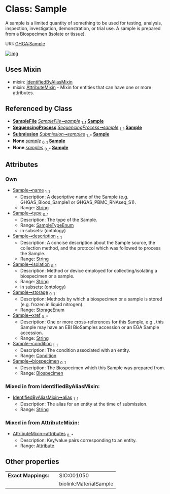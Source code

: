 
# Class: Sample


A sample is a limited quantity of something to be used for testing, analysis, inspection, investigation, demonstration, or trial use. A sample is prepared from a Biospecimen (isolate or tissue).

URI: [GHGA:Sample](https://w3id.org/GHGA/Sample)


[![img](https://yuml.me/diagram/nofunky;dir:TB/class/[Submission],[SequencingProcess],[SampleFile],[Biospecimen]<biospecimen%200..1-%20[Sample&#124;name:string;type:SampleTypeEnum%20%3F;description:string;isolation:string%20%3F;storage:StorageEnum%20%3F;xref:string%20*;alias:string],[Condition]<condition%201..1-%20[Sample],[SampleFile]-%20sample%201..1>[Sample],[SequencingProcess]-%20sample%201..1>[Sample],[Submission]++-%20samples%201..*>[Sample],[SequencingProcess]-%20sample(i)%200..1>[Sample],[SampleFile]-%20sample(i)%200..1>[Sample],[Submission]-%20samples(i)%200..*>[Sample],[Sample]uses%20-.->[IdentifiedByAliasMixin],[Sample]uses%20-.->[AttributeMixin],[IdentifiedByAliasMixin],[Condition],[Biospecimen],[AttributeMixin],[Attribute])](https://yuml.me/diagram/nofunky;dir:TB/class/[Submission],[SequencingProcess],[SampleFile],[Biospecimen]<biospecimen%200..1-%20[Sample&#124;name:string;type:SampleTypeEnum%20%3F;description:string;isolation:string%20%3F;storage:StorageEnum%20%3F;xref:string%20*;alias:string],[Condition]<condition%201..1-%20[Sample],[SampleFile]-%20sample%201..1>[Sample],[SequencingProcess]-%20sample%201..1>[Sample],[Submission]++-%20samples%201..*>[Sample],[SequencingProcess]-%20sample(i)%200..1>[Sample],[SampleFile]-%20sample(i)%200..1>[Sample],[Submission]-%20samples(i)%200..*>[Sample],[Sample]uses%20-.->[IdentifiedByAliasMixin],[Sample]uses%20-.->[AttributeMixin],[IdentifiedByAliasMixin],[Condition],[Biospecimen],[AttributeMixin],[Attribute])

## Uses Mixin

 *  mixin: [IdentifiedByAliasMixin](IdentifiedByAliasMixin.md)
 *  mixin: [AttributeMixin](AttributeMixin.md) - Mixin for entities that can have one or more attributes.

## Referenced by Class

 *  **[SampleFile](SampleFile.md)** *[SampleFile➞sample](SampleFile_sample.md)*  <sub>1..1</sub>  **[Sample](Sample.md)**
 *  **[SequencingProcess](SequencingProcess.md)** *[SequencingProcess➞sample](SequencingProcess_sample.md)*  <sub>1..1</sub>  **[Sample](Sample.md)**
 *  **[Submission](Submission.md)** *[Submission➞samples](Submission_samples.md)*  <sub>1..\*</sub>  **[Sample](Sample.md)**
 *  **None** *[sample](sample.md)*  <sub>0..1</sub>  **[Sample](Sample.md)**
 *  **None** *[samples](samples.md)*  <sub>0..\*</sub>  **[Sample](Sample.md)**

## Attributes


### Own

 * [Sample➞name](Sample_name.md)  <sub>1..1</sub>
     * Description: A descriptive name of the Sample (e.g. GHGAS_Blood_Sample1 or GHGAS_PBMC_RNAseq_S1).
     * Range: [String](types/String.md)
 * [Sample➞type](Sample_type.md)  <sub>0..1</sub>
     * Description: The type of the Sample.
     * Range: [SampleTypeEnum](SampleTypeEnum.md)
     * in subsets: (ontology)
 * [Sample➞description](Sample_description.md)  <sub>1..1</sub>
     * Description: A concise description about the Sample source, the collection method, and the protocol which was followed to process the Sample.
     * Range: [String](types/String.md)
 * [Sample➞isolation](Sample_isolation.md)  <sub>0..1</sub>
     * Description: Method or device employed for collecting/isolating a biospecimen or a sample.
     * Range: [String](types/String.md)
     * in subsets: (ontology)
 * [Sample➞storage](Sample_storage.md)  <sub>0..1</sub>
     * Description: Methods by which a biospecimen or a sample is stored (e.g. frozen in liquid nitrogen).
     * Range: [StorageEnum](StorageEnum.md)
 * [Sample➞xref](Sample_xref.md)  <sub>0..\*</sub>
     * Description: One or more cross-references for this Sample, e.g., this Sample may have an EBI BioSamples accession or an EGA Sample accession.
     * Range: [String](types/String.md)
 * [Sample➞condition](Sample_condition.md)  <sub>1..1</sub>
     * Description: The condition associated with an entity.
     * Range: [Condition](Condition.md)
 * [Sample➞biospecimen](Sample_biospecimen.md)  <sub>0..1</sub>
     * Description: The Biospecimen which this Sample was prepared from.
     * Range: [Biospecimen](Biospecimen.md)

### Mixed in from IdentifiedByAliasMixin:

 * [IdentifiedByAliasMixin➞alias](IdentifiedByAliasMixin_alias.md)  <sub>1..1</sub>
     * Description: The alias for an entity at the time of submission.
     * Range: [String](types/String.md)

### Mixed in from AttributeMixin:

 * [AttributeMixin➞attributes](AttributeMixin_attributes.md)  <sub>0..\*</sub>
     * Description: Key/value pairs corresponding to an entity.
     * Range: [Attribute](Attribute.md)

## Other properties

|                     |     |                        |
| ------------------- | --- | ---------------------- |
| **Exact Mappings:** |     | SIO:001050             |
|                     |     | biolink:MaterialSample |

